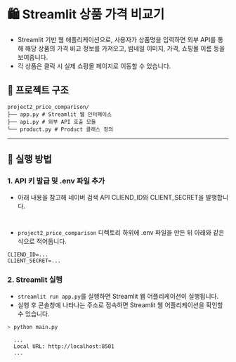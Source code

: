 # 🛍️ Streamlit 상품 가격 비교기

* Streamlit 기반 웹 애플리케이션으로, 사용자가 상품명을 입력하면 외부 API를 통해 해당 상품의 가격 비교 정보를 가져오고, 썸네일 이미지, 가격, 쇼핑몰 이름 등을 보여줍니다.
* 각 상품은 클릭 시 실제 쇼핑몰 페이지로 이동할 수 있습니다.

## 📁 프로젝트 구조
```
project2_price_comparison/
├── app.py # Streamlit 웹 인터페이스
├── api.py # 외부 API 호출 모듈
└── product.py # Product 클래스 정의
```

---

## 🚀 실행 방법

### 1. API 키 발급 및 .env 파일 추가

* 아래 내용을 참고해 네이버 검색 API CLIEND_ID와 CLIENT_SECRET을 발행합니다.

# 

* `project2_price_comparison` 디렉토리 하위에 .env 파일을 만든 뒤 아래와 같은 식으로 적어둡니다.
```
CLIEND_ID=...
CLIENT_SECRET=...
```

### 2. Streamlit 실행

* `streamlit run app.py`를 실행하면 Streamlit 웹 어플리케이션이 실행됩니다.
* 실행 후 콘솔창에 나타나는 주소로 접속하면 Streamlit 웹 어플리케이션을 확인할 수 있습니다.

```bash
> python main.py

  ...
  Local URL: http://localhost:8501
  ...

```
